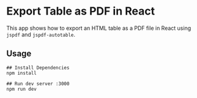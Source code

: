 # Export Table as PDF in React
This app shows how to export an HTML table as a PDF file in React using `jspdf` and `jspdf-autotable`.

## Usage
```
## Install Dependencies
npm install

## Run dev server :3000
npm run dev
```
